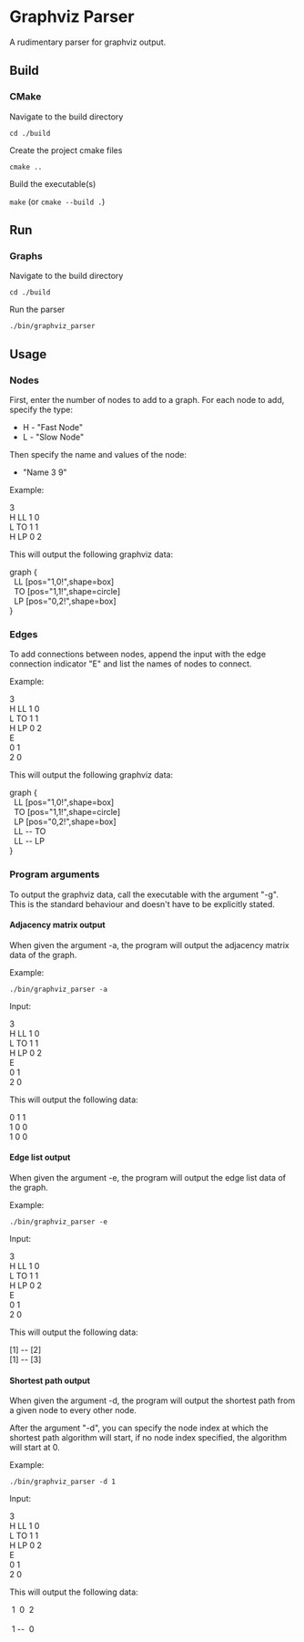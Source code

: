 # Graphviz Parser

A rudimentary parser for graphviz output.

## Build

### CMake

Navigate to the build directory

`cd ./build`

Create the project cmake files

`cmake ..`

Build the executable(s)

`make` (or `cmake --build .`)

## Run

### Graphs

Navigate to the build directory

`cd ./build`

Run the parser

`./bin/graphviz_parser`

## Usage

### Nodes

First, enter the number of nodes to add to a graph.
For each node to add, specify the type:

* H - "Fast Node"
* L - "Slow Node"

Then specify the name and values of the node:
* "Name 3 9"

Example:

3<br>
H LL 1 0<br>
L TO 1 1<br>
H LP 0 2

This will output the following graphviz data:

graph {<br>
&nbsp;&nbsp;LL [pos="1,0!",shape=box]<br>
&nbsp;&nbsp;TO [pos="1,1!",shape=circle]<br>
&nbsp;&nbsp;LP [pos="0,2!",shape=box]<br>
}

### Edges

To add connections between nodes, append the input with the
edge connection indicator "E" and list the names of nodes
to connect.

Example:

3<br>
H LL 1 0<br>
L TO 1 1<br>
H LP 0 2<br>
E<br>
0 1<br>
2 0

This will output the following graphviz data:

graph {<br>
&nbsp;&nbsp;LL [pos="1,0!",shape=box]<br>
&nbsp;&nbsp;TO [pos="1,1!",shape=circle]<br>
&nbsp;&nbsp;LP [pos="0,2!",shape=box]<br>
&nbsp;&nbsp;LL -- TO<br>
&nbsp;&nbsp;LL -- LP<br>
}

### Program arguments

To output the graphviz data, call the executable with the argument "-g".
This is the standard behaviour and doesn't have to be explicitly stated.

#### Adjacency matrix output

When given the argument -a, the program will output the
adjacency matrix data of the graph.

Example:

```./bin/graphviz_parser -a```

Input:

3<br>
H LL 1 0<br>
L TO 1 1<br>
H LP 0 2<br>
E<br>
0 1<br>
2 0

This will output the following data:

0 1 1<br>
1 0 0<br>
1 0 0

#### Edge list output

When given the argument -e, the program will output the
edge list data of the graph.

Example:

```./bin/graphviz_parser -e```

Input:

3<br>
H LL 1 0<br>
L TO 1 1<br>
H LP 0 2<br>
E<br>
0 1<br>
2 0

This will output the following data:

[1] -- [2]<br>
[1] -- [3]

#### Shortest path output

When given the argument -d, the program will output the
shortest path from a given node to every other node.

After the argument "-d", you can specify the node index at
which the shortest path algorithm will start, if no node index
specified, the algorithm will start at 0.

Example:

```./bin/graphviz_parser -d 1```

Input:

3<br>
H LL 1 0<br>
L TO 1 1<br>
H LP 0 2<br>
E<br>
0 1<br>
2 0

This will output the following data:

&nbsp;1&nbsp;&nbsp;0&nbsp;&nbsp;2&nbsp;
<br><br>
&nbsp;1&nbsp;--&nbsp;&nbsp;0&nbsp;
